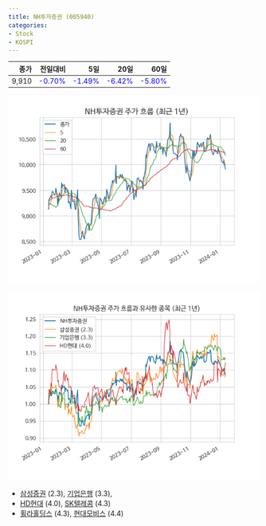 ```yaml
---
title: NH투자증권 (005940)
categories:
- Stock
- KOSPI
---
```


|종가|전일대비|5일|20일|60일|
|---:|-------:|--:|---:|---:|
|9,910|<span style="color: blue">-0.70%</span>|<span style="color: blue">-1.49%</span>|<span style="color: blue">-6.42%</span>|<span style="color: blue">-5.80%</span>|


<!-- more -->

![005940](/assets/images/stock/005940.png)

![005940](/assets/images/stock/005940_sim.png)

- [삼성증권](/016360/) (2.3), [기업은행](/024110/) (3.3),
- [HD현대](/267250/) (4.0), [SK텔레콤](/017670/) (4.3)
- [휠라홀딩스](/081660/) (4.3), [현대모비스](/012330/) (4.4)